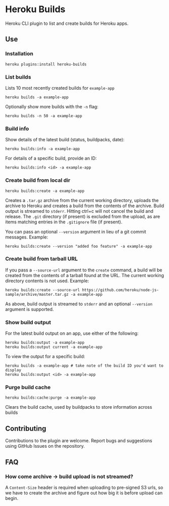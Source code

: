 # Heroku Builds

Heroku CLI plugin to list and create builds for Heroku apps.

## Use

### Installation

    heroku plugins:install heroku-builds

### List builds

Lists 10 most recently created builds for `example-app`

    heroku builds -a example-app

Optionally show more builds with the `-n` flag:

    heroku builds -n 50 -a example-app

### Build info

Show details of the latest build (status, buildpacks, date):

    heroku builds:info -a example-app

For details of a specific build, provide an ID:

    heroku builds:info <id> -a example-app

### Create build from local dir

    heroku builds:create -a example-app

Creates a `.tar.gz` archive from the current working directory, uploads the archive to Heroku and creates a build from the contents of the archive. Build output is streamed to `stderr`. Hitting ctrl+c will not cancel the build and release. The `.git` directory (if present) is excluded from the upload, as are items matching entries in the `.gitignore` file (if present).

You can pass an optional `--version` argument in lieu of a git commit messages. Example:

    heroku builds:create --version "added foo feature" -a example-app

### Create build from tarball URL

If you pass a `--source-url` argument to the `create` command, a build will be created from the contents of a tarball found at the URL. The current working directory contents is not used. Example:

    heroku builds:create --source-url https://github.com/heroku/node-js-sample/archive/master.tar.gz -a example-app

As above, build output is streamed to `stderr` and an optional `--version` argument is supported.

### Show build output

For the latest build output on an app, use either of the following:

    heroku builds:output -a example-app
    heroku builds:output current -a example-app

To view the output for a specific build:

    heroku builds -a example-app # take note of the build ID you'd want to display
    heroku builds:output <id> -a example-app

### Purge build cache

    heroku builds:cache:purge -a example-app

Clears the build cache, used by buildpacks to store information across builds

## Contributing

Contributions to the plugin are welcome. Report bugs and suggestions using GitHub Issues on the repository.

## FAQ

### How come archive -> build upload is not streamed?

A `Content-Size` header is required when uploading to pre-signed S3 urls, so we have to create the archive and figure out how big it is before upload can begin.
